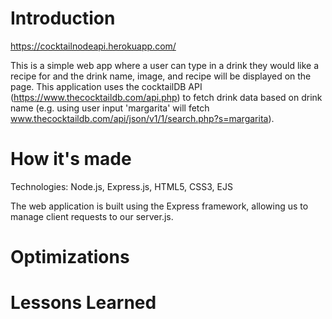 # Introduction

https://cocktailnodeapi.herokuapp.com/

This is a simple web app where a user can type in a drink they would like a recipe for and the drink name, image, and recipe will be displayed on the page. 
This application uses the cocktailDB API (https://www.thecocktaildb.com/api.php) to fetch drink data based on drink name (e.g. using user input 'margarita' 
will fetch www.thecocktaildb.com/api/json/v1/1/search.php?s=margarita).

# How it's made

Technologies: Node.js, Express.js, HTML5, CSS3, EJS

The web application is built using the Express framework, allowing us to manage client requests to our server.js. 

# Optimizations


# Lessons Learned

